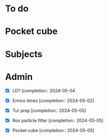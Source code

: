  # To do

# Pocket cube

# Subjects

# Admin
- [x] LD?  [completion:: 2024-05-04

- [x] Enrico times  [completion:: 2024-05-02]
- [x] Tur prep  [completion:: 2024-05-05]
- [x] Ros particle filter  [completion:: 2024-05-05]
- [x] Pocket cube  [completion:: 2024-05-05]
